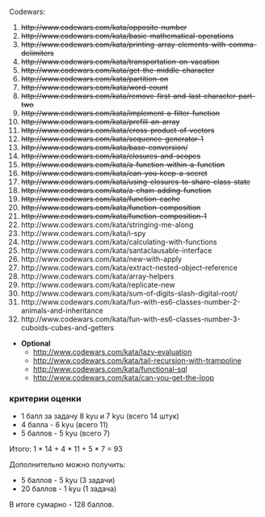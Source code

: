Codewars:
<ol>
     <li><s>http://www.codewars.com/kata/opposite-number</s></li>
     <li><s>http://www.codewars.com/kata/basic-mathematical-operations</s></li>
     <li><s>http://www.codewars.com/kata/printing-array-elements-with-comma-delimiters</s></li>
     <li><s>http://www.codewars.com/kata/transportation-on-vacation</s></li>
     <li><s>http://www.codewars.com/kata/get-the-middle-character</s></li>
     <li><s>http://www.codewars.com/kata/partition-on</s></li>
     <li><s>http://www.codewars.com/kata/word-count</s></li>
     <li><s>http://www.codewars.com/kata/remove-first-and-last-character-part-two</s></li>
     <li><s>http://www.codewars.com/kata/implement-a-filter-function</s></li>
     <li><s>http://www.codewars.com/kata/prefill-an-array</s></li>
     <li><s>http://www.codewars.com/kata/cross-product-of-vectors</s></li>
     <li><s>http://www.codewars.com/kata/sequence-generator-1</s></li>
     <li><s>http://www.codewars.com/kata/base-conversion/</s></li>
     <li><s>http://www.codewars.com/kata/closures-and-scopes</s></li>
     <li><s>http://www.codewars.com/kata/a-function-within-a-function</s></li>
     <li><s>http://www.codewars.com/kata/can-you-keep-a-secret</s></li>
     <li><s>http://www.codewars.com/kata/using-closures-to-share-class-state</s></li>
     <li><s>http://www.codewars.com/kata/a-chain-adding-function</s></li>
     <li><s>http://www.codewars.com/kata/function-cache</s></li>
     <li><s>http://www.codewars.com/kata/function-composition</s></li>
     <li><s>http://www.codewars.com/kata/function-composition-1</s></li>
     <li>http://www.codewars.com/kata/stringing-me-along</li>
     <li>http://www.codewars.com/kata/i-spy</li>
     <li>http://www.codewars.com/kata/calculating-with-functions</li>
     <li>http://www.codewars.com/kata/santaclausable-interface</li>
     <li>http://www.codewars.com/kata/new-with-apply</li>
     <li>http://www.codewars.com/kata/extract-nested-object-reference</li>
     <li>http://www.codewars.com/kata/array-helpers</li>
     <li>http://www.codewars.com/kata/replicate-new</li>
     <li>http://www.codewars.com/kata/sum-of-digits-slash-digital-root/</li>
     <li>http://www.codewars.com/kata/fun-with-es6-classes-number-2-animals-and-inheritance</li>
     <li>http://www.codewars.com/kata/fun-with-es6-classes-number-3-cuboids-cubes-and-getters</li>
</ol>
     
  - __Optional__
     - http://www.codewars.com/kata/lazy-evaluation
     - http://www.codewars.com/kata/tail-recursion-with-trampoline
     - http://www.codewars.com/kata/functional-sql
     - http://www.codewars.com/kata/can-you-get-the-loop
  
  ### критерии оценки
*  1 балл за задачу 8 kyu и 7 kyu (всего 14 штук)
*  4 балла - 6 kyu (всего 11)
*  5 баллов - 5 kyu (всего 7)

Итого: 1 * 14 + 4 * 11 + 5 * 7  = 93

Дополнительно можно получить:
*  5 баллов - 5 kyu (3 задачи)
*  20 баллов - 1 kyu (1 задача)

В итоге сумарно - 128 баллов. 
